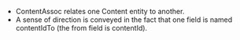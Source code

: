 - ContentAssoc relates one Content entity to another.
- A sense of direction is conveyed in the fact that one field is named contentIdTo (the from field is contentId).